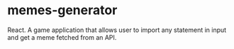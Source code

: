 # memes-generator
React. A game application that allows user to import any statement in input and get a meme fetched from an API. 
